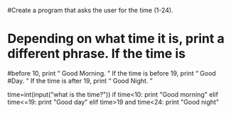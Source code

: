 #Create	a	program	that	asks	the	user	for	the	time	(1-24).
#	Depending	on	what	time	it	is,	print	a	different	phrase.	If	the	time	is
#before	10,	print “ Good	Morning. ”	If	the	time	is	before	19,	print “ Good
#Day. ”	If	the	time	is	after	19,	print “ Good	Night. ”

time=int(input("what is the time?"))
if time<10:
    print "Good morning"
elif time<=19:
    print "Good day"
elif time>19 and time<24:
    print "Good night"


